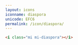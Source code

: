 ```yaml
---
layout: icons
iconname: diaspora
unicode: EFC6
permalink: /icon/diaspora/
---
```


``` html
<i class="mi mi-diaspora"></i>
```
